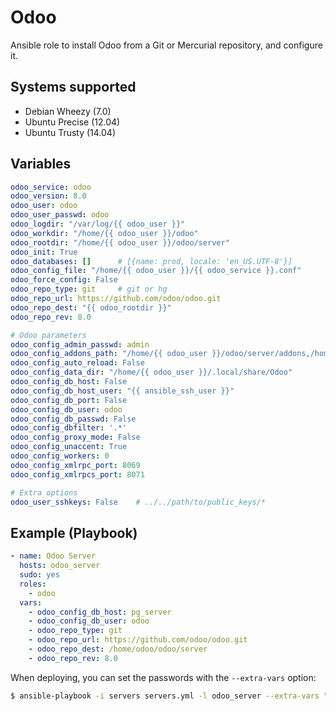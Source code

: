 # Odoo

Ansible role to install Odoo from a Git or Mercurial repository,
and configure it.

## Systems supported

- Debian Wheezy (7.0)
- Ubuntu Precise (12.04)
- Ubuntu Trusty (14.04)

## Variables

```yaml
odoo_service: odoo
odoo_version: 8.0
odoo_user: odoo
odoo_user_passwd: odoo
odoo_logdir: "/var/log/{{ odoo_user }}"
odoo_workdir: "/home/{{ odoo_user }}/odoo"
odoo_rootdir: "/home/{{ odoo_user }}/odoo/server"
odoo_init: True
odoo_databases: []      # [{name: prod, locale: 'en_US.UTF-8'}]
odoo_config_file: "/home/{{ odoo_user }}/{{ odoo_service }}.conf"
odoo_force_config: False
odoo_repo_type: git     # git or hg
odoo_repo_url: https://github.com/odoo/odoo.git
odoo_repo_dest: "{{ odoo_rootdir }}"
odoo_repo_rev: 8.0

# Odoo parameters
odoo_config_admin_passwd: admin
odoo_config_addons_path: "/home/{{ odoo_user }}/odoo/server/addons,/home/{{ odoo_user }}/odoo/server/openerp/addons"
odoo_config_auto_reload: False
odoo_config_data_dir: "/home/{{ odoo_user }}/.local/share/Odoo"
odoo_config_db_host: False
odoo_config_db_host_user: "{{ ansible_ssh_user }}"
odoo_config_db_port: False
odoo_config_db_user: odoo
odoo_config_db_passwd: False
odoo_config_dbfilter: '.*'
odoo_config_proxy_mode: False
odoo_config_unaccent: True
odoo_config_workers: 0
odoo_config_xmlrpc_port: 8069
odoo_config_xmlrpcs_port: 8071

# Extra options
odoo_user_sshkeys: False    # ../../path/to/public_keys/*
```


## Example (Playbook)

```yaml
- name: Odoo Server
  hosts: odoo_server
  sudo: yes
  roles:
    - odoo
  vars:
    - odoo_config_db_host: pg_server
    - odoo_config_db_user: odoo
    - odoo_repo_type: git
    - odoo_repo_url: https://github.com/odoo/odoo.git
    - odoo_repo_dest: /home/odoo/odoo/server
    - odoo_repo_rev: 8.0
```

When deploying, you can set the passwords with the `--extra-vars` option:

```sh
$ ansible-playbook -i servers servers.yml -l odoo_server --extra-vars "odoo_user_passwd=pAssWorD odoo_config_admin_passwd=SuPerPassWorD odoo_config_db_passwd=PaSswOrd"
```
